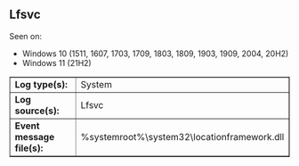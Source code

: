 ## Lfsvc

Seen on:
* Windows 10 (1511, 1607, 1703, 1709, 1803, 1809, 1903, 1909, 2004, 20H2)
* Windows 11 (21H2)

<table border="1" class="docutils">
  <tbody>
    <tr>
      <td><b>Log type(s):</b></td>
      <td>System</td>
    </tr>
    <tr>
      <td><b>Log source(s):</b></td>
      <td>Lfsvc</td>
    </tr>
    <tr>
      <td><b>Event message file(s):</b></td>
      <td>%systemroot%\system32\locationframework.dll</td>
    </tr>
  </tbody>
</table>

&nbsp;

